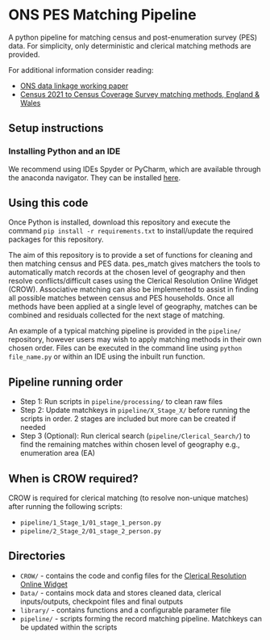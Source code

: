 # ONS PES Matching Pipeline
A python pipeline for matching census and post-enumeration survey (PES) data.
For simplicity, only deterministic and clerical matching methods are provided.

For additional information consider reading:
* [ONS data linkage working paper](https://www.ons.gov.uk/methodology/methodologicalpublications/generalmethodology/onsworkingpaperseries/developingstandardtoolsfordatalinkagefebruary2021)
* [Census 2021 to Census Coverage Survey matching methods, England & Wales](https://www.ons.gov.uk/peoplepopulationandcommunity/populationandmigration/populationestimates/methodologies/linkagemethodsforcensus2021inenglandandwales)

## Setup instructions

### Installing Python and an IDE
We recommend using IDEs Spyder or PyCharm, which are available through the anaconda navigator. They can be installed [here](https://www.anaconda.com/products/distribution).

## Using this code
Once Python is installed, download this repository and execute the command `pip install -r requirements.txt` to install/update the required packages for this repository.

The aim of this repository is to provide a set of functions for cleaning and then matching census and PES data. pes_match gives matchers the tools to automatically match records 
at the chosen level of geography and then resolve conflicts/difficult cases using the Clerical Resolution Online Widget (CROW). Associative matching can also be implemented to
assist in finding all possible matches between census and PES households. Once all methods have been applied at a single level of geography, matches can be combined and 
residuals collected for the next stage of matching.

An example of a typical matching pipeline is provided in the `pipeline/` repository, however users may wish to apply matching methods in their own chosen order.
Files can be executed in the command line using `python file_name.py` or within an IDE using the inbuilt run function.

## Pipeline running order
* Step 1: Run scripts in `pipeline/processing/` to clean raw files
* Step 2: Update matchkeys in `pipeline/X_Stage_X/` before running the scripts in order. 2 stages are included but more can be created if needed
* Step 3 (Optional): Run clerical search (`pipeline/Clerical_Search/`) to find the remaining matches within chosen level of geography e.g., enumeration area (EA)

## When is CROW required?
CROW is required for clerical matching (to resolve non-unique matches) after running the following scripts:
* `pipeline/1_Stage_1/01_stage_1_person.py`
* `pipeline/2_Stage_2/01_stage_2_person.py`

## Directories
* `CROW/` - contains the code and config files for the [Clerical Resolution Online Widget](https://github.com/Data-Linkage/Clerical_Resolution_Online_Widget)
* `Data/` - contains mock data and stores cleaned data, clerical inputs/outputs, checkpoint files and final outputs
* `library/` - contains functions and a configurable parameter file
* `pipeline/` - scripts forming the record matching pipeline. Matchkeys can be updated within the scripts